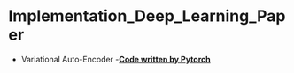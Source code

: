 # Implementation_Deep_Learning_Paper
  - Variational Auto-Encoder
    -<b>[Code written by Pytorch](/blob/main/Auto-Encoding%20Variational%20Bayes/VAE_for_MNIST_Pytorch.ipynb)</b>
